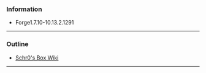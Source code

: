 ### Information
- Forge1.7.10-10.13.2.1291

***

### Outline
- [Schr0's Box Wiki](http://seesaawiki.jp/schr0mods/)

***


